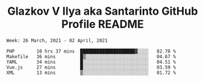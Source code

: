 <h1 align="center">Glazkov V Ilya aka Santarinto GitHub Profile README</h1>

<!--START_SECTION:waka-->
```text
Week: 26 March, 2021 - 02 April, 2021

PHP        10 hrs 37 mins  ████████████████████▓░░░░   82.70 % 
Makefile   36 mins         █▒░░░░░░░░░░░░░░░░░░░░░░░   04.67 % 
YAML       34 mins         █░░░░░░░░░░░░░░░░░░░░░░░░   04.51 % 
Vue.js     27 mins         █░░░░░░░░░░░░░░░░░░░░░░░░   03.59 % 
XML        13 mins         ▒░░░░░░░░░░░░░░░░░░░░░░░░   01.72 % 
```
<!--END_SECTION:waka-->
